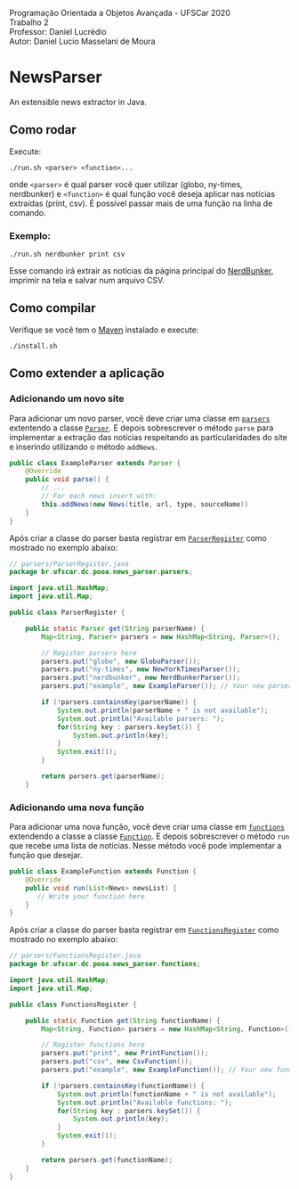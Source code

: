 Programação Orientada a Objetos Avançada - UFSCar 2020<br>
Trabalho 2 <br>
Professor: Daniel Lucrédio <br>
Autor: Daniel Lucio Masselani de Moura

# NewsParser

An extensible news extractor in Java.


## Como rodar

Execute:
```
./run.sh <parser> <function>...
```

onde ``<parser>`` é qual parser você quer utilizar (globo, ny-times, nerdbunker) e ``<function>`` é qual função você deseja aplicar nas notícias extraídas (print, csv). É possível passar mais de uma função na linha de comando.

### Exemplo:

```
./run.sh nerdbunker print csv
```

Esse comando irá extrair as notícias da página principal do [NerdBunker](https://jovemnerd.com.br/nerdbunker/), imprimir na tela e salvar num arquivo CSV.
## Como compilar

Verifique se você tem o [Maven](https://maven.apache.org/) instalado e execute:
```
./install.sh
```

## Como extender a aplicação

### Adicionando um novo site 

Para adicionar um novo parser, você deve criar uma classe em [``parsers``](src/main/java/br/ufscar/dc/pooa/news_parser/parsers) extentendo a classe [``Parser``](src/main/java/br/ufscar/dc/pooa/news_parser/parsers/Parser.java). E depois sobrescrever o método ``parse`` para implementar a extração das notícias respeitando as particularidades do site e inserindo utilizando o método ``addNews``.

```java
public class ExampleParser extends Parser {
    @Override
    public void parse() {
        // ...
        // For each news insert with:
        this.addNews(new News(title, url, type, sourceName))
    }
}
```

Após criar a classe do parser basta registrar em [``ParserRegister``](src/main/java/br/ufscar/dc/pooa/news_parser/parsers/ParserRegister.java) como mostrado no exemplo abaixo:

```java
// parsers/ParserRegister.java
package br.ufscar.dc.pooa.news_parser.parsers;

import java.util.HashMap;
import java.util.Map;

public class ParserRegister {

    public static Parser get(String parserName) {
        Map<String, Parser> parsers = new HashMap<String, Parser>();

        // Register parsers here
        parsers.put("globo", new GloboParser());
        parsers.put("ny-times", new NewYorkTimesParser());
        parsers.put("nerdbunker", new NerdBunkerParser());
        parsers.put("example", new ExampleParser()); // Your new parser

        if (!parsers.containsKey(parserName)) {
            System.out.println(parserName + " is not available");
            System.out.println("Available parsers: ");
            for(String key : parsers.keySet()) {
                System.out.println(key);
            }
            System.exit(1);
        } 

        return parsers.get(parserName);
    } 
```

### Adicionando uma nova função
Para adicionar uma nova função, você deve criar uma classe em [``functions``](src/main/java/br/ufscar/dc/pooa/news_parser/functions) extendendo a classe a classe [``Function``](src/main/java/br/ufscar/dc/pooa/news_parser/functions/Function.java). E depois sobrescrever o método ``run`` que recebe uma lista de notícias. Nesse método você pode implementar a função que desejar.

```java
public class ExampleFunction extends Function {
    @Override
    public void run(List<News> newsList) {
       // Write your function here
    }
}
```

Após criar a classe do parser basta registrar em [``FunctionsRegister``](src/main/java/br/ufscar/dc/pooa/news_parser/parsers/FunctionsRegister.java) como mostrado no exemplo abaixo:

```java
// parsers/FunctionsRegister.java
package br.ufscar.dc.pooa.news_parser.functions;

import java.util.HashMap;
import java.util.Map;

public class FunctionsRegister {

    public static Function get(String functionName) {
        Map<String, Function> parsers = new HashMap<String, Function>();

        // Register functions here
        parsers.put("print", new PrintFunction());
        parsers.put("csv", new CsvFunction());
        parsers.put("example", new ExampleFunction()); // Your new function

        if (!parsers.containsKey(functionName)) {
            System.out.println(functionName + " is not available");
            System.out.println("Available functions: ");
            for(String key : parsers.keySet()) {
                System.out.println(key);
            }
            System.exit(1);
        } 

        return parsers.get(functionName);
    } 
}
```
